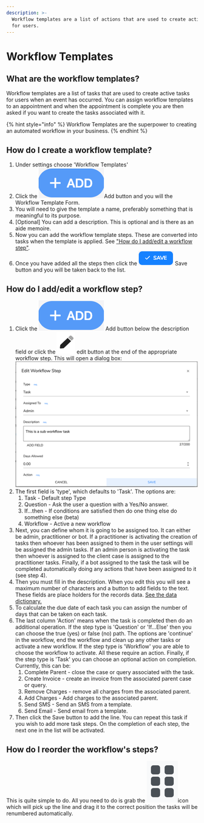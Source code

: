 ```yaml
---
description: >-
  Workflow templates are a list of actions that are used to create active tasks
  for users.
---
```


# Workflow Templates

## What are the workflow templates?

Workflow templates are a list of tasks that are used to create active tasks for users when an event has occurred. You can assign workflow templates to an appointment and when the appointment is complete you are then asked if you want to create the tasks associated with it.

{% hint style="info" %}
 Workflow Templates are the superpower to creating an automated workflow in your business.
{% endhint %}

## How do I create a workflow template?

1. Under settings choose 'Workflow Templates'
2. Click the ![](../../.gitbook/assets/screenshot-2019-01-23-at-13.22.51.png)Add button and you will the Workflow Template Form.
3. You will need to give the template a name, preferably something that is meaningful to its purpose.
4. \[Optional\] You can add a description. This is optional and is there as an aide memoire.
5. Now you can add the workflow template steps. These are converted into tasks when the template is applied. See ["How do I add/edit a workflow step"](task-templates.md#how-do-i-add-edit-a-workflow-step).
6. Once you have added all the steps then click the ![](../../.gitbook/assets/screenshot-2019-03-21-at-12.58.35.png) Save button and you will be taken back to the list.

## How do I add/edit a workflow step?

1. Click the ![](../../.gitbook/assets/screenshot-2019-01-23-at-13.22.51.png) Add button below the description field or click the ![](../../.gitbook/assets/screenshot-2020-01-28-at-23.22.21.png) edit button at the end of the appropriate workflow step. This will open a dialog box:              ![](../../.gitbook/assets/screenshot-2020-01-28-at-23.23.00.png) 
2. The first field is 'type', which defaults to 'Task'. The options are:
   1. Task - Default step Type
   2. Question - Ask the user a question with a Yes/No answer.
   3. If...then - If conditions are satisfied then do one thing else do something else \(beta\)
   4. Workflow - Active a new workflow
3. Next, you can define whom it is going to be assigned too. It can either be admin, practitioner or bot. If a practitioner is activating the creation of tasks then whoever has been assigned to them in the user settings will be assigned the admin tasks. If an admin person is activating the task then whoever is assigned to the client case is assigned to the practitioner tasks. Finally, if a bot assigned to the task the task will be completed automatically doing any actions that have been assigned to it \(see step 4\).
4. Then you must fill in the description. When you edit this you will see a maximum number of characters and a button to add fields to the text. These fields are place holders for the records data. [See the data dictionary.](../../technical-user-guides/data-dictionary.md)
5. To calculate the due date of each task you can assign the number of days that can be taken on each task.
6. The last column 'Action' means when the task is completed then do an additional operation. If the step type is 'Question' or 'If...Else' then you can choose the true \(yes\) or false \(no\) path. The options are 'continue' in the workflow, end the workflow and clean up any other tasks or activate a new workflow. If the step type is 'Workflow' you are able to choose the workflow to activate. All these require an action. Finally, if the step type is 'Task' you can choose an optional action on completion. Currently, this can be:
   1. Complete Parent - close the case or query associated with the task.
   2. Create Invoice - create an invoice from the associated parent case or query. 
   3. Remove Charges - remove all charges from the associated parent.
   4. Add Charges - Add charges to the associated parent.
   5. Send SMS - Send an SMS from a template.
   6. Send Email - Send email from a template.
7. Then click the Save button to add the line. You can repeat this task if you wish to add more task steps. On the completion of each step, the next one in the list will be activated.

## How do I reorder the workflow's steps?

This is quite simple to do. All you need to do is grab the ![](../../.gitbook/assets/screenshot-2019-09-26-at-16.26.27.png)icon which will pick up the line and drag it to the correct position the tasks will be renumbered automatically.

